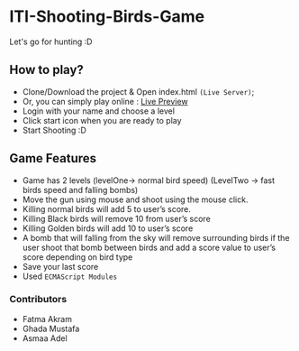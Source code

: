 # ITI-Shooting-Birds-Game
Let's go for hunting :D 

## How to play?
- Clone/Download the project & Open index.html `(Live Server)`; 
- Or, you can simply play online : [Live Preview](https://fatmaakram.github.io/JS-Shooting-Birds-Game/)
- Login with your name and choose a level 
- Click start icon when you are ready to play
- Start Shooting :D 
## Game Features
- Game has 2 levels (levelOne-> normal bird speed)
                    (LevelTwo -> fast birds speed and falling bombs)
- Move the gun using mouse and shoot using the mouse click.
- Killing normal birds will add 5 to user’s score.
- Killing Black birds will remove 10 from user’s score
- Killing Golden birds will add 10 to user’s score
- A bomb that will falling from the sky will remove surrounding birds
if the user shoot that bomb between birds and add a score value
to user’s score depending on bird type 
- Save your last score
- Used `ECMAScript Modules`

### Contributors
  - Fatma Akram
  - Ghada Mustafa
  - Asmaa Adel
